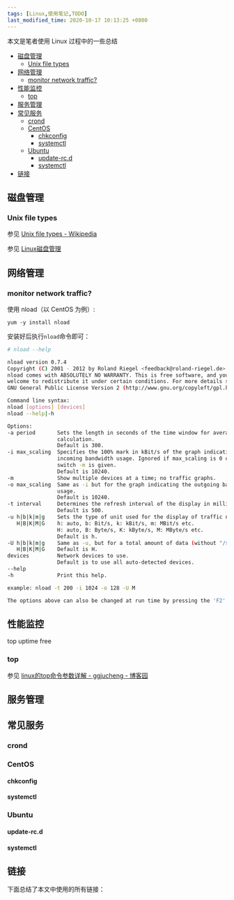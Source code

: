 ```yaml
---
tags: [Linux,使用笔记,TODO]
last_modified_time: 2020-10-17 10:13:25 +0800
---
```


本文是笔者使用 Linux 过程中的一些总结

<p id="markdown-toc"></p>
<!-- vim-markdown-toc GFM -->

* [磁盘管理](#磁盘管理)
  * [Unix file types](#unix-file-types)
* [网络管理](#网络管理)
  * [monitor network traffic?](#monitor-network-traffic)
* [性能监控](#性能监控)
  * [top](#top)
* [服务管理](#服务管理)
* [常见服务](#常见服务)
  * [crond](#crond)
  * [CentOS](#centos)
    * [chkconfig](#chkconfig)
    * [systemctl](#systemctl)
  * [Ubuntu](#ubuntu)
    * [update-rc.d](#update-rcd)
    * [systemctl](#systemctl-1)
* [链接](#链接)

<!-- vim-markdown-toc -->

## 磁盘管理
### Unix file types
参见 [Unix file types - Wikipedia](https://en.wikipedia.org/wiki/Unix_file_types)


参见 [Linux磁盘管理](https://wsxq2.55555.io/blog/2019/03/19/Linux磁盘管理)

## 网络管理
### monitor network traffic?
使用 nload（以 CentOS 为例）:

```
yum -y install nload
```

安装好后执行`nload`命令即可：
```bash
# nload --help

nload version 0.7.4
Copyright (C) 2001 - 2012 by Roland Riegel <feedback@roland-riegel.de>
nload comes with ABSOLUTELY NO WARRANTY. This is free software, and you are
welcome to redistribute it under certain conditions. For more details see the
GNU General Public License Version 2 (http://www.gnu.org/copyleft/gpl.html).

Command line syntax:
nload [options] [devices]
nload --help|-h

Options:
-a period       Sets the length in seconds of the time window for average
                calculation.
                Default is 300.
-i max_scaling  Specifies the 100% mark in kBit/s of the graph indicating the
                incoming bandwidth usage. Ignored if max_scaling is 0 or the
                switch -m is given.
                Default is 10240.
-m              Show multiple devices at a time; no traffic graphs.
-o max_scaling  Same as -i but for the graph indicating the outgoing bandwidth
                usage.
                Default is 10240.
-t interval     Determines the refresh interval of the display in milliseconds.
                Default is 500.
-u h|b|k|m|g    Sets the type of unit used for the display of traffic numbers.
   H|B|K|M|G    h: auto, b: Bit/s, k: kBit/s, m: MBit/s etc.
                H: auto, B: Byte/s, K: kByte/s, M: MByte/s etc.
                Default is h.
-U h|b|k|m|g    Same as -u, but for a total amount of data (without "/s").
   H|B|K|M|G    Default is H.
devices         Network devices to use.
                Default is to use all auto-detected devices.
--help
-h              Print this help.

example: nload -t 200 -i 1024 -o 128 -U M

The options above can also be changed at run time by pressing the 'F2' key.
```

## 性能监控
top uptime free

### top
参见 [linux的top命令参数详解 - ggjucheng - 博客园](https://www.cnblogs.com/ggjucheng/archive/2012/01/08/2316399.html)


## 服务管理
## 常见服务
### crond

### CentOS
#### chkconfig
#### systemctl

### Ubuntu
#### update-rc.d
#### systemctl

## 链接
下面总结了本文中使用的所有链接：

<!-- link start -->

<!-- link end -->
